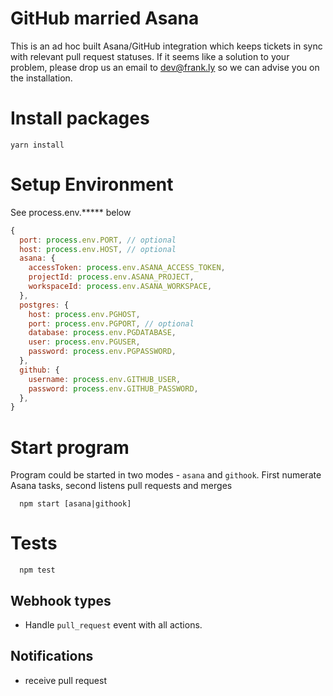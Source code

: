 # GitHub married Asana
This is an ad hoc built Asana/GitHub integration which keeps tickets in sync with relevant pull request statuses. If it seems like a solution to your problem, please drop us an email to dev@frank.ly so we can advise you on the installation.

# Install packages
```
yarn install
```

# Setup Environment
See process.env.***** below
```js
{
  port: process.env.PORT, // optional
  host: process.env.HOST, // optional
  asana: {
    accessToken: process.env.ASANA_ACCESS_TOKEN,
    projectId: process.env.ASANA_PROJECT,
    workspaceId: process.env.ASANA_WORKSPACE,
  },
  postgres: {
    host: process.env.PGHOST,
    port: process.env.PGPORT, // optional
    database: process.env.PGDATABASE,
    user: process.env.PGUSER,
    password: process.env.PGPASSWORD,
  },
  github: {
    username: process.env.GITHUB_USER,
    password: process.env.GITHUB_PASSWORD,
  },
}
```

# Start program
Program could be started in two modes - `asana` and `githook`. First numerate Asana tasks, second listens pull requests and merges
```
  npm start [asana|githook]
```

# Tests
```
  npm test
```

## Webhook types
 - Handle `pull_request` event with all actions.

## Notifications
- receive pull request

